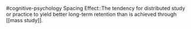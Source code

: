 #cognitive-psychology 
Spacing Effect::The tendency for distributed study or practice to yield better long-term retention  than is achieved through [[mass study]].
<!--SR:!2024-04-07,1,230-->